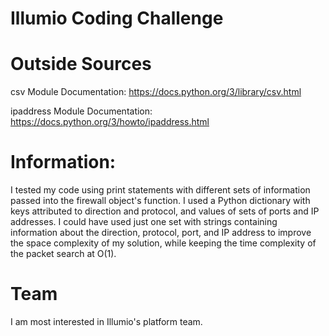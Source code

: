 # Illumio Coding Challenge

# Outside Sources
csv Module Documentation: https://docs.python.org/3/library/csv.html

ipaddress Module Documentation: https://docs.python.org/3/howto/ipaddress.html


# Information:
I tested my code using print statements with different sets of information passed into the firewall object's function. I used a Python dictionary with keys attributed to direction and protocol, and values of sets of ports and IP addresses. I could have used just one set with strings containing information about the direction, protocol, port, and IP address to improve the space complexity of my solution, while keeping the time complexity of the packet search at O(1).

# Team
I am most interested in Illumio's platform team.
